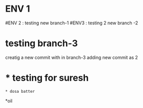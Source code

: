 # ENV 1

#ENV 2 : testing new  branch-1
#ENV3 : testing 2 new branch -2


# testing branch-3
creatig a new commit with in branch-3
 adding new commit as 2 

 # *  testing for suresh
    * dosa batter 
 *oil 
 